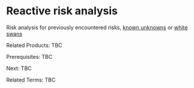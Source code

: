 # Reactive risk analysis
Risk analysis for previously encountered risks, [known unknowns](https://en.wikipedia.org/wiki/There_are_known_knowns) or [white swans](https://en.wikipedia.org/wiki/Black_swan_theory)

Related Products: TBC

Prerequisites:  TBC

Next: TBC

Related Terms: TBC
